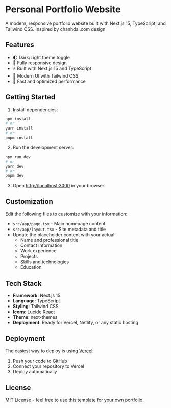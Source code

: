 # Personal Portfolio Website

A modern, responsive portfolio website built with Next.js 15, TypeScript, and Tailwind CSS. Inspired by chanhdai.com design.

## Features

- 🌓 Dark/Light theme toggle
- 📱 Fully responsive design
- ⚡ Built with Next.js 15 and TypeScript
- 🎨 Modern UI with Tailwind CSS
- 🚀 Fast and optimized performance

## Getting Started

1. Install dependencies:
```bash
npm install
# or
yarn install
# or
pnpm install
```

2. Run the development server:
```bash
npm run dev
# or
yarn dev
# or
pnpm dev
```

3. Open [http://localhost:3000](http://localhost:3000) in your browser.

## Customization

Edit the following files to customize with your information:

- `src/app/page.tsx` - Main homepage content
- `src/app/layout.tsx` - Site metadata and title
- Update the placeholder content with your actual:
  - Name and professional title
  - Contact information
  - Work experience
  - Projects
  - Skills and technologies
  - Education

## Tech Stack

- **Framework**: Next.js 15
- **Language**: TypeScript
- **Styling**: Tailwind CSS
- **Icons**: Lucide React
- **Theme**: next-themes
- **Deployment**: Ready for Vercel, Netlify, or any static hosting

## Deployment

The easiest way to deploy is using [Vercel](https://vercel.com):

1. Push your code to GitHub
2. Connect your repository to Vercel
3. Deploy automatically

## License

MIT License - feel free to use this template for your own portfolio.

